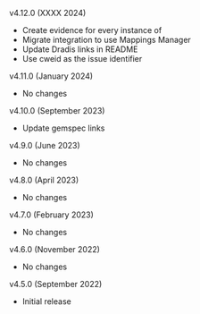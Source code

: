v4.12.0 (XXXX 2024)
  - Create evidence for every instance of <flaw>
  - Migrate integration to use Mappings Manager
  - Update Dradis links in README
  - Use cweid as the issue identifier

v4.11.0 (January 2024)
  - No changes

v4.10.0 (September 2023)
  - Update gemspec links

v4.9.0 (June 2023)
  - No changes

v4.8.0 (April 2023)
  - No changes

v4.7.0 (February 2023)
  - No changes

v4.6.0 (November 2022)
  - No changes

v4.5.0 (September 2022)
  - Initial release
